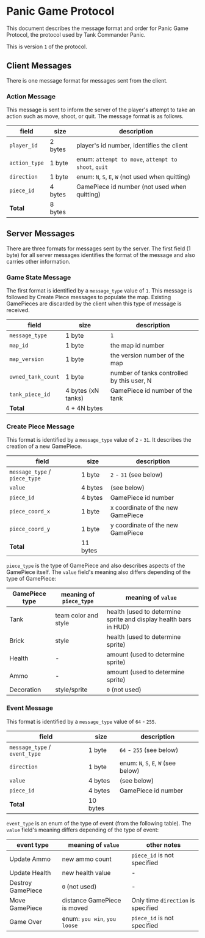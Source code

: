 # Panic Game Protocol

This document describes the message format and order for Panic Game Protocol,
the protocol used by Tank Commander Panic.

This is version `1` of the protocol.

## Client Messages

There is one message format for messages sent from the client.

### Action Message

This message is sent to inform the server of the player's attempt to take an
action such as move, shoot, or quit. The message format is as follows.

| field         | size    | description                                         |
|---------------|---------|-----------------------------------------------------|
| `player_id`   | 2 bytes | player's id number, identifies the client           |
| `action_type` | 1 byte  | enum: `attempt to move`, `attempt to shoot`, `quit` |
| `direction`   | 1 byte  | enum: `N`, `S`, `E`, `W` (not used when quitting)   |
| `piece_id`    | 4 bytes | GamePiece id number (not used when quitting)        |
| **Total**     | 8 bytes |

## Server Messages

There are three formats for messages sent by the server. The first field (1
byte) for all server messages identifies the format of the message and also
carries other information.

### Game State Message

The first format is identified by a `message_type` value of `1`. This message is
followed by Create Piece messages to populate the map. Existing GamePieces are
discarded by the client when this type of message is received.

| field              | size               | description                                |
|--------------------|--------------------|--------------------------------------------|
| `message_type`     | 1 byte             | `1`                                        |
| `map_id`           | 1 byte             | the map id number                          |
| `map_version`      | 1 byte             | the version number of the map              |
| `owned_tank_count` | 1 byte             | number of tanks controlled by this user, N |
| `tank_piece_id`    | 4 bytes (xN tanks) | GamePiece id number of the tank            |
| **Total**          | 4 + 4N bytes       |

### Create Piece Message

This format is identified by a `message_type` value of `2` - `31`. It describes
the creation of a new GamePiece.

| field                         | size     | description                       |
|-------------------------------|----------|-----------------------------------|
| `message_type` / `piece_type` | 1 byte   | `2` - `31` (see below)            |
| `value`                       | 4 bytes  | (see below)                       |
| `piece_id`                    | 4 bytes  | GamePiece id number               |
| `piece_coord_x`               | 1 byte   | x coordinate of the new GamePiece |
| `piece_coord_y`               | 1 byte   | y coordinate of the new GamePiece |
| **Total**                     | 11 bytes |

`piece_type` is the type of GamePiece and also describes aspects of the
GamePiece itself. The `value` field's meaning also differs depending of the type
of GamePiece:

| GamePiece type | meaning of `piece_type` | meaning of `value`                                               |
|----------------|-------------------------|------------------------------------------------------------------|
| Tank           | team color and style    | health (used to determine sprite and display health bars in HUD) |
| Brick          | style                   | health (used to determine sprite)                                |
| Health         | -                       | amount (used to determine sprite)                                |
| Ammo           | -                       | amount (used to determine sprite)                                |
| Decoration     | style/sprite            | `0` (not used)                                                   |

### Event Message

This format is identified by a `message_type` value of `64` - `255`.

| field                         | size     | description                          |
|-------------------------------|----------|--------------------------------------|
| `message_type` / `event_type` | 1 byte   | `64` - `255` (see below)             |
| `direction`                   | 1 byte   | enum: `N`, `S`, `E`, `W` (see below) |
| `value`                       | 4 bytes  | (see below)                          |
| `piece_id`                    | 4 bytes  | GamePiece id number                  |
| **Total**                     | 10 bytes |

`event_type` is an enum of the type of event (from the following table). The
`value` field's meaning differs depending of the type of event:

| event type        | meaning of `value`           | other notes                        |
|-------------------|------------------------------|------------------------------------|
| Update Ammo       | new ammo count               | `piece_id` is not specified        |
| Update Health     | new health value             | -                                  |
| Destroy GamePiece | `0` (not used)               | -                                  |
| Move GamePiece    | distance GamePiece is moved  | Only time `direction` is specified |
| Game Over         | enum: `you win`, `you loose` | `piece_id` is not specified        |
